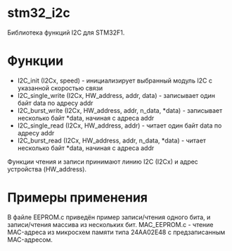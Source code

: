 stm32_i2c
=========

Библиотека функций I2C для STM32F1.

# Функции
* I2C_init (I2Cx, speed) - инициализирует выбранный модуль I2C с указанной скоростью связи
* I2C_single_write (I2Cx, HW_address, addr, data) - записывает один байт data по адресу addr
* I2C_burst_write (I2Cx, HW_address, addr, n_data, *data) - записывает несколько байт *data, начиная с адреса addr
* I2C_single_read (I2Cx, HW_address, addr) - читает один байт data по адресу addr
* I2C_burst_read (I2Cx, HW_address, addr, n_data, *data) - читает несколько байт *data, начиная с адреса addr

Функции чтения и записи принимают линию I2C (I2Cx) и адрес устройства (HW_address).

# Примеры применения
В файле EEPROM.c приведён пример записи/чтения одного бита, и записи/чтения массива из нескольких бит.
MAC_EEPROM.c - чтение MAC-адреса из микросхем памяти типа 24AA02E48 с предзаписанным MAC-адресом.